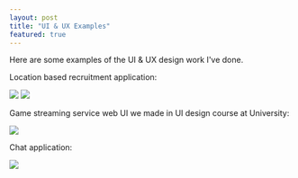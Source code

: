 ```yaml
---
layout: post
title: "UI & UX Examples"
featured: true
---
```


Here are some examples of the UI & UX design work I've done.

Location based recruitment application:

![]({{site.baseurl}}/images/pages/ui_example_001.png)
![]({{site.baseurl}}/images/pages/ui_example_002.png)

Game streaming service web UI we made in UI design course at University:

![]({{site.baseurl}}/images/pages/ui_example_003.png)

Chat application:

![]({{site.baseurl}}/images/pages/ui_example_004.png)
